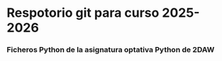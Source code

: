 # Respotorio git para curso 2025-2026

### Ficheros Python de la asignatura optativa Python de 2DAW
